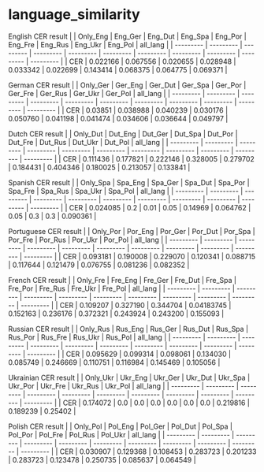 # language_similarity

English CER result
| | Only_Eng | Eng_Ger | Eng_Dut | Eng_Spa | Eng_Por | Eng_Fre | Eng_Rus | Eng_Ukr | Eng_Pol | all_lang |
| --------- | --------- | --------- | --------- | --------- | --------- | --------- | --------- | --------- | --------- | --------- |
| CER | 0.022166 | 0.067556 | 0.020655 | 0.028948 | 0.033342 | 0.022699 | 0.143414 | 0.068375 | 0.064775 | 0.069371 |

German CER result
| | Only_Ger | Ger_Eng | Ger_Dut | Ger_Spa | Ger_Por | Ger_Fre | Ger_Rus | Ger_Ukr | Ger_Pol | all_lang | 
| --------- | --------- | --------- | --------- | --------- | --------- | --------- | --------- | --------- | --------- | --------- |
| CER | 0.03851 | 0.038988 | 0.040239 | 0.030176 | 0.050760 | 0.041198 | 0.041474 | 0.034606 | 0.036644 | 0.049797 |

Dutch CER result
| | Only_Dut | Dut_Eng | Dut_Ger | Dut_Spa | Dut_Por | Dut_Fre | Dut_Rus | Dut_Ukr | Dut_Pol | all_lang |
| --------- | --------- | --------- | --------- | --------- | --------- | --------- | --------- | --------- | --------- | --------- |
| CER | 0.111436 | 0.177821 | 0.222146 | 0.328005 | 0.279702 | 0.184431 | 0.404346 | 0.180025 | 0.213057 | 0.133841 |

Spanish CER result
| | Only_Spa | Spa_Eng | Spa_Ger | Spa_Dut | Spa_Por | Spa_Fre | Spa_Rus | Spa_Ukr | Spa_Pol | all_lang |
| --------- | --------- | --------- | --------- | --------- | --------- | --------- | --------- | --------- | --------- | --------- |
| CER | 0.024085 | 0.2 | 0.01 | 0.05 | 0.14969 | 0.064762 | 0.05 | 0.3 | 0.3 | 0.090361 |

Portuguese CER result
| | Only_Por | Por_Eng | Por_Ger | Por_Dut | Por_Spa | Por_Fre | Por_Rus | Por_Ukr | Por_Pol | all_lang |
| --------- | --------- | --------- | --------- | --------- | --------- | --------- | --------- | --------- | --------- | --------- |
| CER | 0.093181 | 0.190008 | 0.229070 | 0.120341 | 0.088715 | 0.117644 | 0.121479 | 0.076755 | 0.081236 | 0.082352 |

French CER result
| | Only_Fre | Fre_Eng | Fre_Ger | Fre_Dut | Fre_Spa | Fre_Por | Fre_Rus | Fre_Ukr | Fre_Pol | all_lang |
| --------- | --------- | --------- | --------- | --------- | --------- | --------- | --------- | --------- | --------- | --------- |
| CER | 0.109207 | 0.327190 | 0.344704 | 0.04183745 | 0.152163 | 0.236176 | 0.372321 | 0.243924 | 0.243200 | 0.155093 |

Russian CER result
| | Only_Rus | Rus_Eng | Rus_Ger | Rus_Dut | Rus_Spa | Rus_Por | Rus_Fre | Rus_Ukr | Rus_Pol | all_lang |
| --------- | --------- | --------- | --------- | --------- | --------- | --------- | --------- | --------- | --------- | --------- |
| CER | 0.095629 | 0.099314 | 0.098061 | 0.134030 | 0.085749 | 0.246669 | 0.110751 | 0.116984 | 0.145469 | 0.105056 |

Ukrainian CER result
| | Only_Ukr | Ukr_Eng | Ukr_Ger | Ukr_Dut | Ukr_Spa | Ukr_Por | Ukr_Fre | Ukr_Rus | Ukr_Pol | all_lang |
| --------- | --------- | --------- | --------- | --------- | --------- | --------- | --------- | --------- | --------- | --------- |
| CER | 0.174072 | 0.0 | 0.0 | 0.0 | 0.0 | 0.0 | 0.0 | 0.219816 | 0.189239 | 0.25402 |

Polish CER result
| | Only_Pol | Pol_Eng | Pol_Ger | Pol_Dut | Pol_Spa | Pol_Por | Pol_Fre | Pol_Rus | Pol_Ukr | all_lang |
| --------- | --------- | --------- | --------- | --------- | --------- | --------- | --------- | --------- | --------- | --------- |
| CER | 0.030907 | 0.129368 | 0.108453 | 0.283723 | 0.201233 | 0.283723 | 0.123478 | 0.250735 | 0.085637 | 0.064549 |